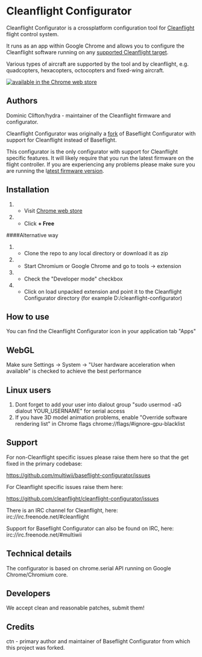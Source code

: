 Cleanflight Configurator
========================

Cleanflight Configurator is a crossplatform configuration tool for [Cleanflight](http://cleanflight.com/) flight control system.

It runs as an app within Google Chrome and allows you to configure the Cleanflight software running on any [supported Cleanflight target](https://github.com/cleanflight/cleanflight/blob/master/docs/Boards.md).

Various types of aircraft are supported by the tool and by cleanflight, e.g. quadcopters, hexacopters, octocopters and fixed-wing aircraft.

[![available in the Chrome web store](https://developer.chrome.com/webstore/images/ChromeWebStore_Badge_v2_206x58.png)](https://chrome.google.com/webstore/detail/cleanflight-configurator/enacoimjcgeinfnnnpajinjgmkahmfgb)

Authors
-------
Dominic Clifton/hydra - maintainer of the Cleanflight firmware and configurator. 

Cleanflight Configurator was originally a [fork](#credits) of Baseflight Configurator with support for Cleanflight instead of Baseflight.

This configurator is the only configurator with support for Cleanflight specific features. It will likely require that you run the latest firmware on the flight controller.
If you are experiencing any problems please make sure you are running the l[atest firmware version](https://github.com/cleanflight/cleanflight/releases/latest).

Installation
------------
1. - Visit [Chrome web store](https://chrome.google.com/webstore/detail/cleanflight-configurator/enacoimjcgeinfnnnpajinjgmkahmfgb)
2. - Click **+ Free**

####Alternative way
1. - Clone the repo to any local directory or download it as zip
2. - Start Chromium or Google Chrome and go to tools -> extension
3. - Check the "Developer mode" checkbox
4. - Click on load unpacked extension and point it to the Cleanflight Configurator directory (for example D:/cleanflight-configurator)

How to use
-----------
You can find the Cleanflight Configurator icon in your application tab "Apps"

WebGL
-----
Make sure Settings -> System -> "User hardware acceleration when available" is checked to achieve the best performance

Linux users
-----------
1. Dont forget to add your user into dialout group "sudo usermod -aG dialout YOUR_USERNAME" for serial access
2. If you have 3D model animation problems, enable "Override software rendering list" in Chrome flags chrome://flags/#ignore-gpu-blacklist

Support
-------
For non-Cleanflight specific issues please raise them here so that the get fixed in the primary codebase:

https://github.com/multiwii/baseflight-configurator/issues

For Cleanflight specific issues raise them here:

https://github.com/cleanflight/cleanflight-configurator/issues

There is an IRC channel for Cleanflight, here: irc://irc.freenode.net/#cleanflight

Support for Baseflight Configurator can also be found on IRC, here: irc://irc.freenode.net/#multiwii

Technical details
-----------------

The configurator is based on chrome.serial API running on Google Chrome/Chromium core.

Developers
----------
We accept clean and reasonable patches, submit them!

Credits
-------
ctn - primary author and maintainer of Baseflight Configurator from which this project was forked.
